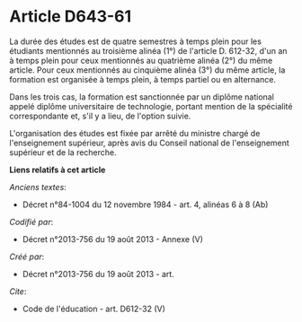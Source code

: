 # Article D643-61

La durée des études est de quatre semestres à temps plein pour les étudiants mentionnés au troisième alinéa (1°) de l'article
D. 612-32, d'un an à temps plein pour ceux mentionnés au quatrième alinéa (2°) du même article. Pour ceux mentionnés au
cinquième alinéa (3°) du même article, la formation est organisée à temps plein, à temps partiel ou en alternance. 

Dans les trois cas, la formation est sanctionnée par un diplôme national appelé diplôme universitaire de technologie, portant
mention de la spécialité correspondante et, s'il y a lieu, de l'option suivie. 

L'organisation des études est fixée par arrêté du ministre chargé de l'enseignement supérieur, après avis du Conseil national
de l'enseignement supérieur et de la recherche.

**Liens relatifs à cet article**

_Anciens textes_:

  - Décret n°84-1004 du 12 novembre 1984 - art. 4, alinéas 6 à 8 (Ab)

_Codifié par_:

  - Décret n°2013-756 du 19 août 2013 -  Annexe (V)

_Créé par_:

  - Décret n°2013-756 du 19 août 2013 - art.

_Cite_:

  - Code de l'éducation - art. D612-32 (V)
